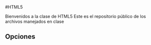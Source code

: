 #HTML5

Bienvenidos a la clase de HTML5
Este es el repositorio público de los archivos manejados en clase

## Opciones
